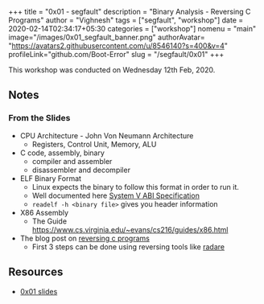 +++
title = "0x01 - segfault"
description = "Binary Analysis - Reversing C Programs"
author = "Vighnesh"
tags = ["segfault", "workshop"]
date = 2020-02-14T02:34:17+05:30
categories = ["workshop"]
nomenu = "main"
image="/images/0x01_segfault_banner.png"
authorAvatar= "https://avatars2.githubusercontent.com/u/8546140?s=400&v=4"
profileLink="github.com/Boot-Error"
slug = "/segfault/0x01"
+++

This workshop was conducted on Wednesday 12th Feb, 2020. 

## Notes

### From the Slides

- CPU Architecture - John Von Neumann Architecture
	- Registers, Control Unit, Memory, ALU
- C code, assembly, binary
	- compiler and assembler
	- disassembler and decompiler
- ELF Binary Format
	- Linux expects the binary to follow this format in order to run it.
	- Well documented here [System V ABI Specification](http://www.sco.com/developers/devspecs/abi386-4.pdf)
	- `readelf -h <binary file>` gives you header information
- X86 Assembly
	- The Guide <https://www.cs.virginia.edu/~evans/cs216/guides/x86.html>
- The blog post on [reversing c programs](/segfault/reverse-c-program)
	- First 3 steps can be done using reversing tools like [radare](rada.re)

## Resources

- [0x01 slides](/slides/0x01/index.html)
